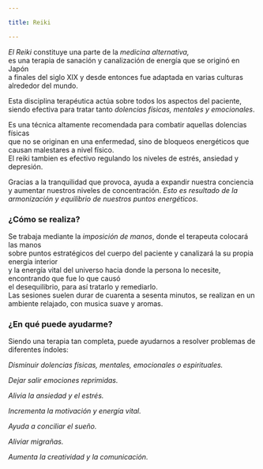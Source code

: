 ```yaml
---

title: Reiki

---
```



*El Reiki* constituye una parte de la *medicina alternativa,* \
es una terapia de sanación y canalización de energía que se originó en Japón \
a finales del siglo XIX y desde entonces fue adaptada en varias culturas alrededor del mundo.

Esta disciplina terapéutica actúa sobre todos los aspectos del paciente, \
siendo efectiva para tratar tanto *dolencias físicas, mentales y emocionales*.

Es una técnica altamente recomendada para combatir aquellas dolencias físicas \
que no se originan en una enfermedad, sino de bloqueos energéticos que causan malestares a nivel físico. \
El reiki tambien es efectivo regulando los niveles de estrés, ansiedad y depresión.

Gracias a la tranquilidad que provoca, ayuda a expandir nuestra conciencia \
y aumentar nuestros niveles de concentración. 
*Esto es resultado de la armonización y equilibrio de nuestros puntos energéticos*.

### ¿Cómo se realiza?

Se trabaja mediante la *imposición de manos*, donde el terapeuta colocará las manos \
sobre puntos estratégicos del cuerpo del paciente y canalizará la su propia energía interior \
y la energía vital del universo hacia donde la persona lo necesite, encontrando que fue lo que causó \
el desequilibrio, para así tratarlo y remediarlo. \
Las sesiones suelen durar de cuarenta a sesenta minutos, 
se realizan en un ambiente relajado, con musica suave y aromas.

### ¿En qué puede ayudarme?

Siendo una terapia tan completa, puede ayudarnos a resolver problemas de diferentes índoles:

*Disminuir dolencias físicas, mentales, emocionales o espirituales.*

*Dejar salir emociones reprimidas.*

*Alivia la ansiedad y el estrés.*

*Incrementa la motivación y energía vital.*

*Ayuda a conciliar el sueño.*

*Aliviar migrañas.*

*Aumenta la creatividad y la comunicación.*